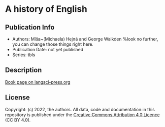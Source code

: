 # A history of English  
## Publication Info
- Authors: Míša~(Michaela) Hejná and George Walkden %look no further, you can change those things right here.
- Publication Date: not yet published
- Series: tbls  
## Description
[Book page on langsci-press.org](http://langsci-press.org/catalog/book/346)  
## License
Copyright: (c) 2022, the authors.
All data, code and documentation in this repository is published under the [Creative Commons Attribution 4.0 Licence](http://creativecommons.org/licenses/by/4.0/) (CC BY 4.0).
